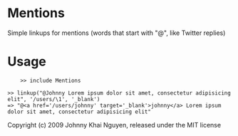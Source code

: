 # Mentions

Simple linkups for mentions (words that start with "@", like Twitter replies)

# Usage

		>> include Mentions

    >> linkup("@Johnny Lorem ipsum dolor sit amet, consectetur adipisicing elit", '/users/\1', '_blank')
    => "@<a href='/users/johnny' target='_blank'>johnny</a> Lorem ipsum dolor sit amet, consectetur adipisicing elit"  

Copyright (c) 2009 Johnny Khai Nguyen, released under the MIT license
